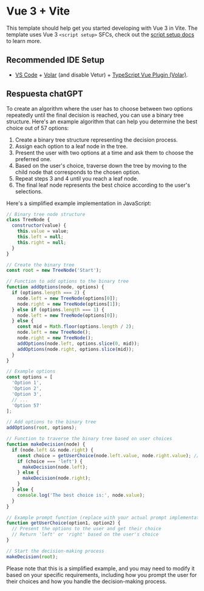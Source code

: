 # Vue 3 + Vite

This template should help get you started developing with Vue 3 in Vite. The template uses Vue 3 `<script setup>` SFCs, check out the [script setup docs](https://v3.vuejs.org/api/sfc-script-setup.html#sfc-script-setup) to learn more.

## Recommended IDE Setup

- [VS Code](https://code.visualstudio.com/) + [Volar](https://marketplace.visualstudio.com/items?itemName=Vue.volar) (and disable Vetur) + [TypeScript Vue Plugin (Volar)](https://marketplace.visualstudio.com/items?itemName=Vue.vscode-typescript-vue-plugin).


## Respuesta chatGPT

To create an algorithm where the user has to choose between two options repeatedly until the final decision is reached, you can use a binary tree structure. Here's an example algorithm that can help you determine the best choice out of 57 options:

1. Create a binary tree structure representing the decision process.
2. Assign each option to a leaf node in the tree.
3. Present the user with two options at a time and ask them to choose the preferred one.
4. Based on the user's choice, traverse down the tree by moving to the child node that corresponds to the chosen option.
5. Repeat steps 3 and 4 until you reach a leaf node.
6. The final leaf node represents the best choice according to the user's selections.

Here's a simplified example implementation in JavaScript:

```javascript
// Binary tree node structure
class TreeNode {
  constructor(value) {
    this.value = value;
    this.left = null;
    this.right = null;
  }
}

// Create the binary tree
const root = new TreeNode('Start');

// Function to add options to the binary tree
function addOptions(node, options) {
  if (options.length === 2) {
    node.left = new TreeNode(options[0]);
    node.right = new TreeNode(options[1]);
  } else if (options.length === 1) {
    node.left = new TreeNode(options[0]);
  } else {
    const mid = Math.floor(options.length / 2);
    node.left = new TreeNode();
    node.right = new TreeNode();
    addOptions(node.left, options.slice(0, mid));
    addOptions(node.right, options.slice(mid));
  }
}

// Example options
const options = [
  'Option 1',
  'Option 2',
  'Option 3',
  // ...
  'Option 57'
];

// Add options to the binary tree
addOptions(root, options);

// Function to traverse the binary tree based on user choices
function makeDecision(node) {
  if (node.left && node.right) {
    const choice = getUserChoice(node.left.value, node.right.value); // Prompt the user for their choice
    if (choice === 'left') {
      makeDecision(node.left);
    } else {
      makeDecision(node.right);
    }
  } else {
    console.log('The best choice is:', node.value);
  }
}

// Example prompt function (replace with your actual prompt implementation)
function getUserChoice(option1, option2) {
  // Present the options to the user and get their choice
  // Return 'left' or 'right' based on the user's choice
}

// Start the decision-making process
makeDecision(root);
```

Please note that this is a simplified example, and you may need to modify it based on your specific requirements, including how you prompt the user for their choices and how you handle the decision-making process.